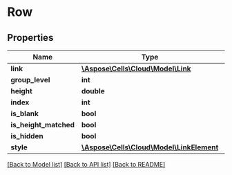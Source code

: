 # Row

## Properties
Name | Type | Description | Notes
------------ | ------------- | ------------- | -------------
**link** | [**\Aspose\Cells\Cloud\Model\Link**](Link.md) |  | [optional] 
**group_level** | **int** |  | [optional] 
**height** | **double** |  | [optional] 
**index** | **int** |  | [optional] 
**is_blank** | **bool** |  | [optional] 
**is_height_matched** | **bool** |  | [optional] 
**is_hidden** | **bool** |  | [optional] 
**style** | [**\Aspose\Cells\Cloud\Model\LinkElement**](LinkElement.md) |  | [optional] 

[[Back to Model list]](../README.md#documentation-for-models) [[Back to API list]](../README.md#documentation-for-api-endpoints) [[Back to README]](../README.md)


